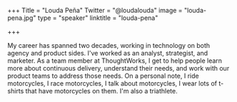 +++
Title = "Louda Peña"
Twitter = "@loudalouda"
image = "louda-pena.jpg"
type = "speaker"
linktitle = "louda-pena"

+++

My career has spanned two decades, working in technology on both agency and product sides. I've worked as an analyst, strategist, and marketer. As a team member at ThoughtWorks, I get to help people learn more about continuous delivery, understand their needs, and work with our product teams to address those needs. On a personal note, I ride motorcycles, I race motorcycles, I talk about motorcycles, I wear lots of t-shirts that have motorcycles on them. I'm also a triathlete.
